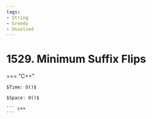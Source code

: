 ```yaml
---
tags:
- String
- Greedy
- Unsolved
---
```



# 1529. Minimum Suffix Flips

=== "C++"

    $Time: O()$

    $Space: O()$

    ``` c++
    ```